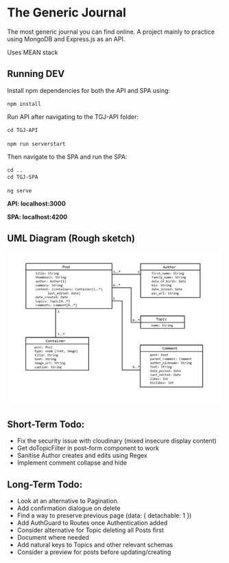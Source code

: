 # The Generic Journal
The most generic journal you can find online.
A project mainly to practice using MongoDB and Express.js as an API.

Uses MEAN stack 

## Running DEV

Install npm dependencies for both the API and SPA using:

```
npm install
```

Run API after navigating to the TGJ-API folder:

```
cd TGJ-API

npm run serverstart
```

Then navigate to the SPA and run the SPA:

```
cd ..
cd TGJ-SPA

ng serve
```

**API: localhost:3000**

**SPA: localhost:4200**

## UML Diagram (Rough sketch)

![UML Diagram](https://github.com/jaaferh/thegenericjournal/blob/main/UML%20Diagram.png)

## Short-Term Todo:

- Fix the security issue with cloudinary (mixed insecure display content)
- Get doTopicFilter in post-form component to work
- Sanitise Author creates and edits using Regex
- Implement comment collapse and hide

## Long-Term Todo: 

- Look at an alternative to Pagination.
- Add confirmation dialogue on delete
- Find a way to preserve previous page (data: { detachable: 1 })
- Add AuthGuard to Routes once Authentication added
- Consider alternative for Topic deleting all Posts first
- Document where needed
- Add natural keys to Topics and other relevant schemas
- Consider a preview for posts before updating/creating